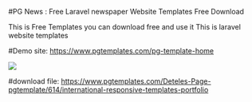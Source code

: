#PG News : Free Laravel newspaper Website Templates Free Download 

This is Free Templates
you can download free and use it 
This is laravel website templates 

#Demo site: https://www.pgtemplates.com/pg-template-home

<img src="https://www.pgtemplates.com/image/9dSxFR5Zwe9RYPqTe1gN.jpg"/> 


#download file: https://www.pgtemplates.com/Deteles-Page-pgtemplate/614/international-responsive-templates-portfolio
